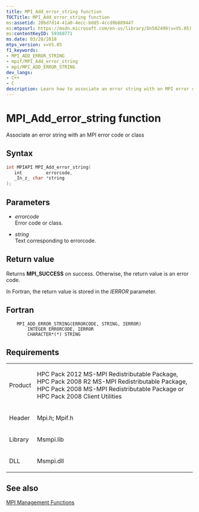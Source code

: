 ```yaml
---
title: MPI_Add_error_string function
TOCTitle: MPI_Add_error_string function
ms:assetid: 20bd7d14-41a0-4ecc-bdd5-4ccd9b889447
ms:mtpsurl: https://msdn.microsoft.com/en-us/library/Dn502499(v=VS.85)
ms:contentKeyID: 59360771
ms.date: 03/28/2018
mtps_version: v=VS.85
f1_keywords:
- MPI_ADD_ERROR_STRING
- mpif/MPI_Add_error_string
- mpi/MPI_ADD_ERROR_STRING
dev_langs:
- C++
- C
description: Learn how to associate an error string with an MPI error code or class using the MPI_Add_error_string function on Microsoft's official site.
---
```


# MPI\_Add\_error\_string function

Associate an error string with an MPI error code or class

## Syntax

``` c++
int MPIAPI MPI_Add_error_string(
   int         errorcode,
   _In_z_ char *string
);
```

## Parameters

  - *errorcode*  
    Error code or class.

  - *string*  
    Text corresponding to errorcode.

## Return value

Returns **MPI\_SUCCESS** on success. Otherwise, the return value is an error code.

In Fortran, the return value is stored in the *IERROR* parameter.

## Fortran

``` FORTRAN
    MPI_ADD_ERROR_STRING(ERRORCODE, STRING, IERROR)
        INTEGER ERRORCODE, IERROR
        CHARACTER*(*) STRING
```

## Requirements

<table>
<colgroup>
<col/>
<col/>
</colgroup>
<tbody>
<tr class="odd">
<td><p>Product</p></td>
<td><p>HPC Pack 2012 MS-MPI Redistributable Package, HPC Pack 2008 R2 MS-MPI Redistributable Package, HPC Pack 2008 MS-MPI Redistributable Package or HPC Pack 2008 Client Utilities</p></td>
</tr>
<tr class="even">
<td><p>Header</p></td>
<td>Mpi.h;
Mpif.h</td>
</tr>
<tr class="odd">
<td><p>Library</p></td>
<td>Msmpi.lib</td>
</tr>
<tr class="even">
<td><p>DLL</p></td>
<td>Msmpi.dll</td>
</tr>
</tbody>
</table>


## See also

[MPI Management Functions](mpi-management-functions.md)

